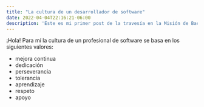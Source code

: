 ```yaml
---
title: "La cultura de un desarrollador de software"
date: 2022-04-04T22:16:21-06:00
description: 'Este es mi primer post de la travesía en la Misión de Backend con Node JS de Launch X.'
---
```


¡Hola! Para mí la cultura de un profesional de software se basa en los siguientes valores:
- mejora continua 
- dedicación
- perseverancia
- tolerancia
- aprendizaje
- respeto
- apoyo
